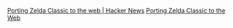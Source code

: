 
[Porting Zelda Classic to the web | Hacker News](https://news.ycombinator.com/item?id=31251004)
[Porting Zelda Classic to the Web](https://hoten.cc/blog/porting-zelda-classic-to-the-web/)
